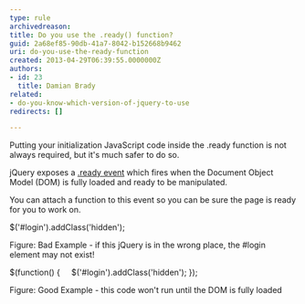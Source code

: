 ```yaml
---
type: rule
archivedreason: 
title: Do you use the .ready() function?
guid: 2a68ef85-90db-41a7-8042-b152668b9462
uri: do-you-use-the-ready-function
created: 2013-04-29T06:39:55.0000000Z
authors:
- id: 23
  title: Damian Brady
related:
- do-you-know-which-version-of-jquery-to-use
redirects: []

---
```


Putting your initialization JavaScript code inside the .ready function is not always required, but it's much safer to do so. 
<!--endintro-->

jQuery exposes a [.ready event](http&#58;//api.jquery.com/ready/) which fires when the Document Object Model (DOM) is fully loaded and ready to be manipulated.

You can attach a function to this event so you can be sure the page is ready for you to work on.

$('#login').addClass('hidden');

Figure: Bad Example - if this jQuery is in the wrong place, the #login element may not exist!

$(function() {
    $('#login').addClass('hidden');
});

Figure: Good Example - this code won't run until the DOM is fully loaded
